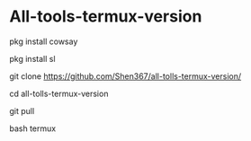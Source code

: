# All-tools-termux-version

pkg install cowsay


pkg install sl


git clone https://github.com/Shen367/all-tolls-termux-version/


cd all-tolls-termux-version


git pull



bash termux
